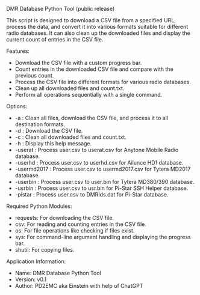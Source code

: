 DMR Database Python Tool (public release)

This script is designed to download a CSV file from a specified URL, process the data,
and convert it into various formats suitable for different radio databases. It can also
clean up the downloaded files and display the current count of entries in the CSV file.

Features:
- Download the CSV file with a custom progress bar.
- Count entries in the downloaded CSV file and compare with the previous count.
- Process the CSV file into different formats for various radio databases.
- Clean up all downloaded files and count.txt.
- Perform all operations sequentially with a single command.

Options:
- -a : Clean all files, download the CSV file, and process it to all destination formats.
- -d : Download the CSV file.
- -c : Clean all downloaded files and count.txt.
- -h : Display this help message.
- -userat : Process user.csv to userat.csv for Anytone Mobile Radio database.
- -userhd : Process user.csv to userhd.csv for Ailunce HD1 database.
- -usermd2017 : Process user.csv to usermd2017.csv for Tytera MD2017 database.
- -userbin : Process user.csv to user.bin for Tytera MD380/390 database.
- -usrbin : Process user.csv to usr.bin for Pi-Star SSH Helper database.
- -pistar : Process user.csv to DMRIds.dat for Pi-Star database.

Required Python Modules:
- requests: For downloading the CSV file.
- csv: For reading and counting entries in the CSV file.
- os: For file operations like checking if files exist.
- sys: For command-line argument handling and displaying the progress bar.
- shutil: For copying files.

Application Information:
- Name: DMR Database Python Tool
- Version: v0.1
- Author: PD2EMC aka Einstein with help of ChatGPT
